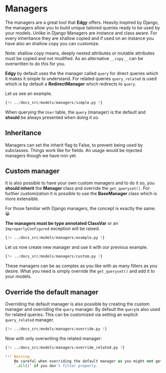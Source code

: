 # Managers

The managers are a great tool that **Edgy** offers. Heavily inspired by Django, the managers
allow you to build unique tailored queries ready to be used by your models.
Unlike in Django Managers are instance and class aware.
For every inheritance they are shallow copied and if used on an instance you have also an shallow copy you can customize.

Note: shallow copy means, deeply nested attributes or mutable attributes must be copied and not modified. As an alternative `__copy__` can be overwritten to do this for you.

**Edgy** by default uses the the manager called `query` for direct queries which it makes it simple to understand.
For related queries `query_related` is used which is by default a **RedirectManager** which redirects to `query`.

Let us see an example.

```python hl_lines="23 25"
{!> ../docs_src/models/managers/simple.py !}
```

When querying the `User` table, the `query` (manager) is the default and **should** be always
presented when doing it so.

## Inheritance

Managers can set the inherit flag to False, to prevent being used by subclasses. Things work like for fields.
An usage would be injected managers though we have non yet.

## Custom manager

It is also possible to have your own custom managers and to do it so, you **should inherit**
the **Manager** class and override the `get_queryset()`. For further customization it is possible to
use the **BaseManager** class which is more extensible.

For those familiar with Django managers, the concept is exactly the same. 😀

**The managers must be type annotated ClassVar** or an `ImproperlyConfigured` exception will be raised.

```python hl_lines="19"
{!> ../docs_src/models/managers/example.py !}
```

Let us now create new manager and use it with our previous example.

```python hl_lines="26 42 45 48 55"
{!> ../docs_src/models/managers/custom.py !}
```

These managers can be as complex as you like with as many filters as you desire. What you need is
simply override the `get_queryset()` and add it to your models.

## Override the default manager

Overriding the default manager is also possible by creating the custom manager and overriding
the `query` manager. By default the `query`is also used for related queries. This can be customized via setting
an explicit `query_related` manager.

```python hl_lines="26 39 42 45 48"
{!> ../docs_src/models/managers/override.py !}
```

Now with only overwriting the related manager:

```python hl_lines="26 39 42 45 48"
{!> ../docs_src/models/managers/override_related.py !}

!!! Warning
    Be careful when overriding the default manager as you might not get all the results from the
    `.all()` if you don't filter properly.
